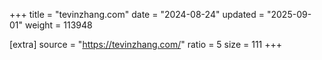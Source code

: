 +++
title = "tevinzhang.com"
date = "2024-08-24"
updated = "2025-09-01"
weight = 113948

[extra]
source = "https://tevinzhang.com/"
ratio = 5
size = 111
+++
